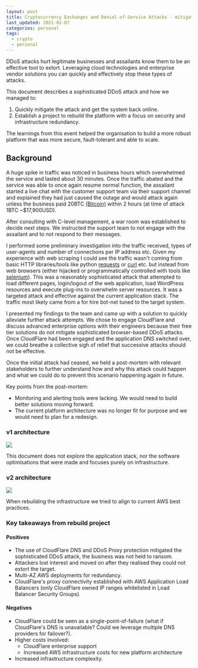 ```yaml
---
layout: post
title: Cryptocurrency Exchanges and Denial-of-Service Attacks - mitigation strategies for legitimate businesses in the new wild west
last_updated: 2021-02-07
categories: personal
tags: 
  - crypto
  - personal
---
```

DDoS attacks hurt legitimate businesses and assailants know them to be an effective tool to extort. Leveraging cloud technologies and enterprise vendor solutions you can quickly and effectively stop these types of attacks.

This document describes a sophisticated DDoS attack and how we managed to:

1. Quickly mitigate the attack and get the system back online.
2. Establish a project to rebuild the platform with a focus on security and infrastructure redundancy.

The learnings from this event helped the organisation to build a more robust platform that was more secure, fault-tolerant and able to scale.

## Background

A huge spike in traffic was noticed in business hours which overwhelmed the service and lasted about 30 minutes. Once the traffic abated and the service was able to once again resume normal function, the assailant started a live chat with the customer support team via their support channel and explained they had just caused the outage and would attack again unless the business paid 20BTC [(Bitcoin)](https://bitcoin.org/en/) within 2 hours (at time of attack 1BTC ~$17,900USD).

After consulting with C-level management, a war room was established to decide next steps. We instructed the support team to not engage with the assailant and to not respond to their messages.

I performed some preliminary investigation into the traffic received, types of user-agents and number of connections per IP address etc. Given my experience with web scraping I could see the traffic wasn't coming from basic HTTP libraries/tools like python [requests](https://requests.readthedocs.io/en/master/) or [curl](https://curl.haxx.se/) etc. but instead from web browsers (either hijacked or programmatically controlled with tools like [selenium](https://www.selenium.dev/documentation/en/)). This was a reasonably sophisticated attack that attempted to load different pages, login/logout of the web application, load WordPress resources and execute plug-ins to overwhelm server resources. It was a targeted attack and effective against the current application stack. The traffic most likely came from a for hire bot-net tuned to the target system.

I presented my findings to the team and came up with a solution to quickly alleviate further attack attempts. We chose to engage CloudFlare and discuss advanced enterprise options with their engineers because their free tier solutions do not mitigate sophisticated browser-based DDoS attacks. Once CloudFlare had been engaged and the application DNS switched over, we could breathe a collective sigh of relief that successive attacks should not be effective.

Once the initial attack had ceased, we held a post-mortem with relevant stakeholders to further understand how and why this attack could happen and what we could do to prevent this scenario happening again in future.

Key points from the post-mortem:

- Monitoring and alerting tools were lacking. We would need to build better solutions moving forward.
- The current platform architecture was no longer fit for purpose and we would need to plan for a redesign.

### v1 architecture

<img src="http://yuml.me/diagram/scruffy/class/[note: Original v1 architecture{bg:wheat}],[User]<->[Route53 DNS Lookup],[User]->[EC2 Instance (app)],[EC2 Instance (app)]<->[Cache],[EC2 Instance (app)]<->[Database]"/>

This document does not explore the application stack, nor the software optimisations that were made and focuses purely on infrastructure.

### v2 architecture

<img src="http://yuml.me/diagram/scruffy/class/[note: Target v2 architecture{bg:wheat}],[User]<->[CloudFlare DNS Lookup],[User]<->[CloudFlare DDoS Protection Proxy]<->[EC2 Application LB N+1 Multi-AZ],[EC2 Application LB N+1 Multi-AZ]<->[EC2 AutoScaling Group Instances N..],[EC2 AutoScaling Group Instances N..]<->[Cache],[EC2 AutoScaling Group Instances N..]<->[Database]"/>

When rebuilding the infrastructure we tried to align to current AWS best practices.

### Key takeaways from rebuild project

#### Positives
- The use of CloudFlare DNS and DDoS Proxy protection mitigated the sophisticated DDoS attack, the business was not held to ransom.
- Attackers lost interest and moved on after they realised they could not extort the target.
- Multi-AZ AWS deployments for redundancy.
- CloudFlare's proxy connectivity established with AWS Application Load Balancers (only CloudFlare owned IP ranges whitelisted in Load Balancer Security Groups).

#### Negatives
- CloudFlare could be seen as a single-point-of-failure (what if CloudFlare's DNS is unavailable? Could we leverage multiple DNS providers for failover?).
- Higher costs involved:
  - CloudFlare enterprise support
  - Increased AWS infrastructure costs for new platform architecture
- Increased infrastructure complexity.
